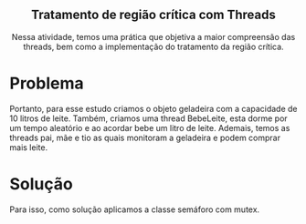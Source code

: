 
<p align="center">
 <h2 align="center">Tratamento de região crítica com Threads</h2>
 <p align="center">Nessa atividade, temos uma prática que objetiva a maior compreensão das threads, bem como a implementação do tratamento da região crítica. </p>
</p>

# Problema

Portanto, para esse estudo criamos o objeto geladeira com a capacidade de 10 litros de leite. Também, criamos uma thread BebeLeite, esta dorme por um tempo aleatório e ao acordar bebe um litro de leite. Ademais, temos as threads pai, mãe e tio as quais monitoram a geladeira e podem comprar mais leite.

# Solução

Para isso, como solução aplicamos a classe semáforo com mutex.
